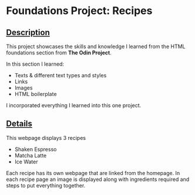 # Foundations Project: Recipes

## <u>Description</u>
This project showcases the skills and knowledge I learned from the HTML foundations section from <b>The Odin Project</b>.

In this section I learned:

<ul>
<li> Texts & different text types and styles </li>
<li> Links </li>
<li> Images </li>
<li> HTML boilerplate </li>
</ul>

I incorporated everything I learned into this one project.

## <u>Details</u>
This webpage displays 3 recipes 
- Shaken Espresso
- Matcha Latte
- Ice Water

Each recipe has its own webpage that are linked from the homepage. In each recipe page an image is displayed along with ingredients required and steps to put everything together.





